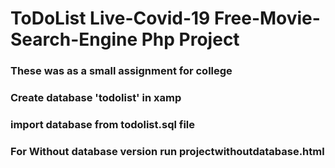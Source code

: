 # ToDoList Live-Covid-19 Free-Movie-Search-Engine Php Project
### These was as a small assignment for college
### Create database 'todolist' in xamp
###  import database from todolist.sql file
###  For Without database version run projectwithoutdatabase.html
